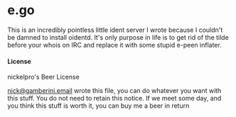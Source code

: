 e.go
====

This is an incredibly pointless little ident server I wrote because
I couldn't be damned to install oidentd. It's only purpose in life is
to get rid of the tilde before your whois on IRC and replace it with
some stupid e-peen inflater.

#### License

nickelpro's Beer License

nick@gamberini.email wrote this file, you can do whatever you want with this stuff. You do not need to retain this notice. If we meet some day, and you think this stuff is worth it, you can buy me a beer in return
